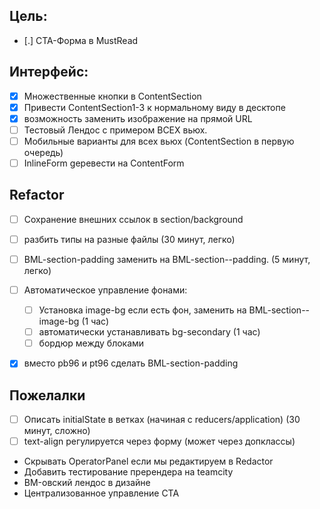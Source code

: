 ## Цель:

* [.] CTA-Форма в MustRead


## Интерфейс:

* [x] Множественные кнопки в ContentSection
* [x] Привести ContentSection1-3 к нормальному виду в десктопе
* [x] возможность заменить изображение на прямой URL
* [ ] Тестовый Лендос с примером ВСЕХ вьюх.
* [ ] Мобильные варианты для всех вьюх (ContentSection в первую очередь)
* [ ] InlineForm gеревести на ContentForm

## Refactor

* [ ] Сохранение внешних ссылок в section/background
* [ ] разбить типы на разные файлы (30 минут, легко)
* [ ] BML-section-padding заменить на BML-section--padding. (5 минут, легко)

* [ ] Автоматическое управление фонами:
    * [ ] Установка image-bg если есть фон, заменить на BML-section--image-bg (1
        час)
    * [ ] автоматически устанавливать bg-secondary (1 час)
    * [ ] бордюр между блоками

* [x] вместо pb96 и pt96 сделать BML-section-padding


## Пожелалки

* [ ] Описать initialState в ветках (начиная с reducers/application) (30 минут, сложно)
* [ ] text-align регулируется через форму (может через допклассы)
* Скрывать OperatorPanel если мы редактируем в Redactor
* Добавить тестирование пререндера на teamcity
* BM-овский лендос в дизайне
* Централизованное управление CTA
